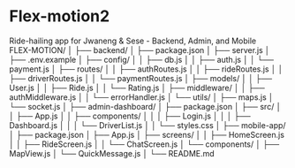 # Flex-motion2
 Ride-hailing app for Jwaneng &amp; Sese - Backend, Admin, and Mobile   
FLEX-MOTION/
│
├── backend/
│   ├── package.json
│   ├── server.js
│   ├── .env.example
│   ├── config/
│   │   ├── db.js
│   │   ├── auth.js
│   │   └── payment.js
│   ├── routes/
│   │   ├── authRoutes.js
│   │   ├── rideRoutes.js
│   │   ├── driverRoutes.js
│   │   └── paymentRoutes.js
│   ├── models/
│   │   ├── User.js
│   │   ├── Ride.js
│   │   └── Rating.js
│   ├── middleware/
│   │   ├── authMiddleware.js
│   │   └── errorHandler.js
│   └── utils/
│       ├── maps.js
│       └── socket.js
│
├── admin-dashboard/
│   ├── package.json
│   ├── src/
│   │   ├── App.js
│   │   ├── components/
│   │   │   ├── Login.js
│   │   │   ├── Dashboard.js
│   │   │   └── DriverList.js
│   │   └── styles.css
│
├── mobile-app/
│   ├── package.json
│   ├── App.js
│   ├── screens/
│   │   ├── HomeScreen.js
│   │   ├── RideScreen.js
│   │   └── ChatScreen.js
│   └── components/
│       ├── MapView.js
│       └── QuickMessage.js
│
└── README.md
